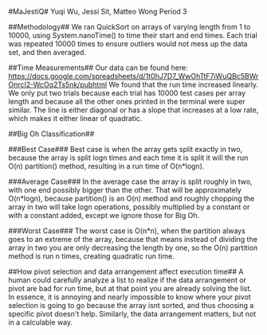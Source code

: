 #MaJestiQ#
Yuqi Wu, Jessi Sit, Matteo Wong
Period 3

##Methodology##
We ran QuickSort on arrays of varying length from 1 to 10000, using System.nanoTime() to time their start and end times. Each trial was repeated 10000 times to ensure outliers would not mess up the data set, and then averaged.

##Time Measurements##
Our data can be found here: https://docs.google.com/spreadsheets/d/1t0hJ7D7_WwOhTtF7iWuQBc5BWrOnrcI2-WcOq2Ts5nk/pubhtml
We found that the run time increased linearly. We only put two trials because each trial has 10000 test cases per array length and because all the other ones printed in the terminal were super similar. The line is either diagonal or has a slope that increases at a low rate, which makes it either linear of quadratic.

##Big Oh Classification##

###Best Case###
Best case is when the array gets split exactly in two, because the array is split logn times and each time it is split it will the run O(n) partition() method, resulting in a run time of O(n*logn).

###Average Case###
In the average case the array is split roughly in two, with one end possibly bigger than the other. That will be approximately O(n*logn), because partition() is an O(n) method and roughly chopping the array in two will take logn operations, possibly multiplied by a constant or with a constant added, except we ignore those for Big Oh.

###Worst Case###
The worst case is O(n*n), when the partition always goes to an extreme of the array, because that means instead of dividing the array in two you are only decreasing the length by one, so the O(n) partition method is run n times, creating quadratic run time.

##How pivot selection and data arrangement affect execution time##
A human could carefully analyze a list to realize if the data arrangement or pivot are bad for run time, but at that point you are already solving the list. In essence, it is annoying and nearly impossible to know where your pivot selection is going to go because the array isnt sorted, and thus choosing a specific pivot doesn't help. Similarly, the data arrangement matters, but not in a calculable way.